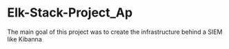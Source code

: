 # Elk-Stack-Project_Ap
The main goal of this project was to create the infrastructure behind a SIEM like Kibanna

